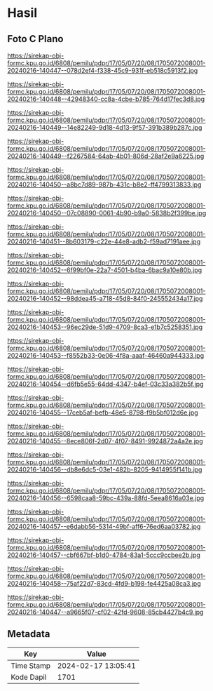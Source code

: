 # Hasil

## Foto C Plano

https://sirekap-obj-formc.kpu.go.id/6808/pemilu/pdpr/17/05/07/20/08/1705072008001-20240216-140447--078d2ef4-f338-45c9-931f-eb518c5913f2.jpg

https://sirekap-obj-formc.kpu.go.id/6808/pemilu/pdpr/17/05/07/20/08/1705072008001-20240216-140448--42948340-cc8a-4cbe-b785-764d17fec3d8.jpg

https://sirekap-obj-formc.kpu.go.id/6808/pemilu/pdpr/17/05/07/20/08/1705072008001-20240216-140449--14e82249-9d18-4d13-9f57-391b389b287c.jpg

https://sirekap-obj-formc.kpu.go.id/6808/pemilu/pdpr/17/05/07/20/08/1705072008001-20240216-140449--f2267584-64ab-4b01-806d-28af2e9a6225.jpg

https://sirekap-obj-formc.kpu.go.id/6808/pemilu/pdpr/17/05/07/20/08/1705072008001-20240216-140450--a8bc7d89-987b-431c-b8e2-ff4799313833.jpg

https://sirekap-obj-formc.kpu.go.id/6808/pemilu/pdpr/17/05/07/20/08/1705072008001-20240216-140450--07c08890-0061-4b90-b9a0-5838b2f399be.jpg

https://sirekap-obj-formc.kpu.go.id/6808/pemilu/pdpr/17/05/07/20/08/1705072008001-20240216-140451--8b603179-c22e-44e8-adb2-f59ad7191aee.jpg

https://sirekap-obj-formc.kpu.go.id/6808/pemilu/pdpr/17/05/07/20/08/1705072008001-20240216-140452--6f99bf0e-22a7-4501-b4ba-6bac9a10e80b.jpg

https://sirekap-obj-formc.kpu.go.id/6808/pemilu/pdpr/17/05/07/20/08/1705072008001-20240216-140452--98ddea45-a718-45d8-84f0-245552434a17.jpg

https://sirekap-obj-formc.kpu.go.id/6808/pemilu/pdpr/17/05/07/20/08/1705072008001-20240216-140453--96ec29de-51d9-4709-8ca3-e1b7c5258351.jpg

https://sirekap-obj-formc.kpu.go.id/6808/pemilu/pdpr/17/05/07/20/08/1705072008001-20240216-140453--f8552b33-0e06-4f8a-aaaf-46460a944333.jpg

https://sirekap-obj-formc.kpu.go.id/6808/pemilu/pdpr/17/05/07/20/08/1705072008001-20240216-140454--d6fb5e55-64dd-4347-b4ef-03c33a382b5f.jpg

https://sirekap-obj-formc.kpu.go.id/6808/pemilu/pdpr/17/05/07/20/08/1705072008001-20240216-140455--17ceb5af-befb-48e5-8798-f9b5bf012d6e.jpg

https://sirekap-obj-formc.kpu.go.id/6808/pemilu/pdpr/17/05/07/20/08/1705072008001-20240216-140455--8ece806f-2d07-4f07-8491-9924872a4a2e.jpg

https://sirekap-obj-formc.kpu.go.id/6808/pemilu/pdpr/17/05/07/20/08/1705072008001-20240216-140456--db8e6dc5-03e1-482b-8205-9414955f141b.jpg

https://sirekap-obj-formc.kpu.go.id/6808/pemilu/pdpr/17/05/07/20/08/1705072008001-20240216-140456--6598caa8-59bc-439a-88fd-5eea8616a03e.jpg

https://sirekap-obj-formc.kpu.go.id/6808/pemilu/pdpr/17/05/07/20/08/1705072008001-20240216-140457--e6dabb56-5314-49bf-aff6-76ed6aa03782.jpg

https://sirekap-obj-formc.kpu.go.id/6808/pemilu/pdpr/17/05/07/20/08/1705072008001-20240216-140457--cbf667bf-b1d0-4784-83a1-5ccc9ccbee2b.jpg

https://sirekap-obj-formc.kpu.go.id/6808/pemilu/pdpr/17/05/07/20/08/1705072008001-20240216-140458--75af22d7-83cd-4fd9-b198-fe4425a08ca3.jpg

https://sirekap-obj-formc.kpu.go.id/6808/pemilu/pdpr/17/05/07/20/08/1705072008001-20240216-140447--a9665f07-cf02-42fd-9608-85cb4427b4c9.jpg


## Metadata

| Key        | Value               |
| ---------- | ------------------- |
| Time Stamp | 2024-02-17 13:05:41 |
| Kode Dapil | 1701                |



